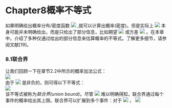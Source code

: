 # Chapter8概率不等式


如果明确给出概率分布/密度函数 <img src="http://latex.codecogs.com/gif.latex?$f(x)$" style="border:none;"> ,就可以计算出概率(密度)。但是实际上 <img src="http://latex.codecogs.com/gif.latex?$f(x)$" style="border:none;"> 本身可能并未明确给出，而是只给出了部分信息，比如期望 <img src="http://latex.codecogs.com/gif.latex?$E[x]$" style="border:none;"> 或方差 <img src="http://latex.codecogs.com/gif.latex?$V[x]$" style="border:none;"> 。在本章中，介绍了多种仅通过给出的部分信息来估算概率的不等式。了解更多细节，请参阅文献[19]。

### 8.1联合界
让我们回顾一下在章节2.2中所示的概率加法公式：  
<img src="http://latex.codecogs.com/gif.latex?$$Pr(A\cup%20B)=Pr(A)+Pr(B)-Pr(A\cap%20B)$$" style="border:none;">  
由于 <img src="http://latex.codecogs.com/gif.latex?$Pr(A\cap%20B)$" style="border:none;"> 是非负的，则可得以下不等式：  
<img src="http://latex.codecogs.com/gif.latex?$$Pr(A\cup%20B)%20\le%20Pr(A)+Pr(B)$$" style="border:none;">  
该不等式被称为*联合界(union bound)*。尽管 <img src="http://latex.codecogs.com/gif.latex?$Pr(A\cup%20B)$" style="border:none;"> 难以明确得知，联合界通过每个事件的概率给出其上限。联合界可以扩展到多个事件：对于 <img src="http://latex.codecogs.com/gif.latex?$A_1,\ldots,A_N$" style="border:none;"> ，
<img src="http://latex.codecogs.com/gif.latex?$$Pr(A_1\cup\ldots\cup%20A_N)%20\le%20Pr(A_1)+\ldots+Pr(A_N)$$" style="border:none;">
